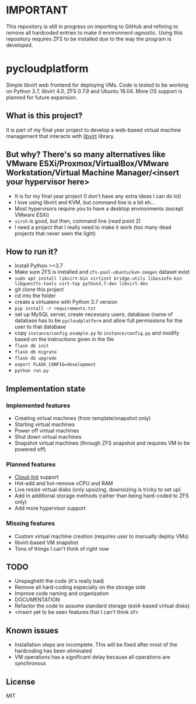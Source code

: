 # IMPORTANT
This repository is still in progress on importing to GitHub and refining to remove all hardcoded entries to make it environment-agnostic.
Using this repository requires ZFS to be installed due to the way the program is developed.

# pycloudplatform
Simple libvirt web frontend for deploying VMs.
Code is tested to be working on Python 3.7, libvirt 4.0, ZFS 0.7.9 and Ubuntu 18.04. More OS support is planned for future expansion.

## What is this project?
It is part of my final year project to develop a web-based virtual machine management that interacts with [libvirt](http://libvirt.org/) library.

## But why? There's so many alternatives like VMware ESXi/Proxmox/VirtualBox/VMware Workstation/Virtual Machine Manager/\<insert your hypervisor here\>
- It is for my final year project (I don't have any extra ideas I can do lol)
- I love using libvirt and KVM, but command line is a bit eh...
- Most hypervisors require you to have a desktop environments (except VMware ESXi)
- `virsh` is good, but then, command line (read point 2)
- I need a project that I really need to make it work (too many dead projects that never seen the light)

## How to run it? 
- Install Python >=3.7
- Make sure ZFS is installed and `zfs-pool-ubuntu/kvm-images` dataset exist
- `sudo apt install libvirt-bin virtinst bridge-utils libosinfo-bin libguestfs-tools virt-top python3.7-dev libvirt-dev`
- git clone this project
- cd into the folder
- create a virtualenv with Python 3.7 version
- `pip install -r requirements.txt`
- set up MySQL server, create necessary users, database (name of database has to be `pycloudplatform` and allow full permissions for the user to that database
- copy `instance/config.example.py` to `instance/config.py` and modify based on the instructions given in the file
- `flask db init`
- `flask db migrate`
- `flask db upgrade`
- `export FLASK_CONFIG=development`
- `python run.py`

## Implementation state
### Implemented features
- Creating virtual machines (from template/snapshot only)
- Starting virtual machines
- Power off virtual machines
- Shut down virtual machines
- Snapshot virtual machines (through ZFS snapshot and requires VM to be powered off)

### Planned features
- [Cloud-Init](https://cloud-init.io/) support 
- Hot-add and hot-remove vCPU and RAM
- Live resize virtual disks (only upsizing, downsizing is tricky to set up)
- Add in additional storage methods (rather than being hard-coded to ZFS only)
- Add more hypervisor support

### Missing features
- Custom virtual machine creation (requires user to manually deploy VMs)
- libvirt-based VM snapshot
- Tons of things I can't think of right now

## TODO
- Unspaghetti the code (it's really bad)
- Remove all hard-coding especially on the storage side
- Improve code naming and organization
- DOCUMENTATION
- Refactor the code to assume standard storage (ext4-based virtual disks)
- <insert yet to be seen features that I can't think of>

## Known issues
- Installation steps are incomplete. This will be fixed after most of the hardcoding has been eliminated
- VM operations has a significant delay because all operations are synchronous

## License
MIT
